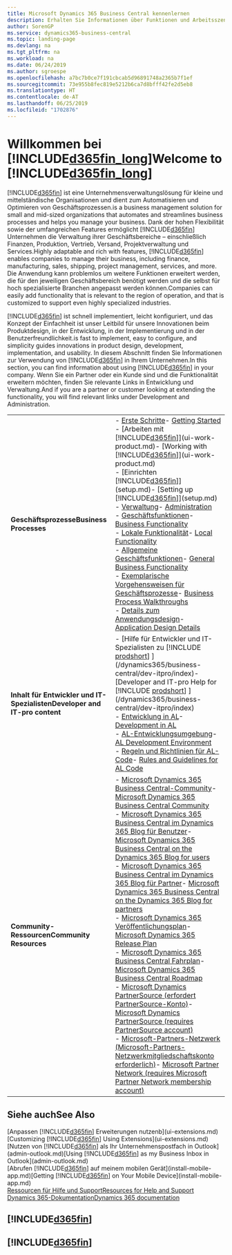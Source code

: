 ```yaml
---
title: Microsoft Dynamics 365 Business Central kennenlernen
description: Erhalten Sie Informationen über Funktionen und Arbeitsszenarien in Business Central, einer Unternehmensverwaltungslösung für kleine und mittelständische Organisationen.
author: SorenGP
ms.service: dynamics365-business-central
ms.topic: landing-page
ms.devlang: na
ms.tgt_pltfrm: na
ms.workload: na
ms.date: 06/24/2019
ms.author: sgroespe
ms.openlocfilehash: a7bc7b0ce7f191cbcab5d96891748a2365b7f1ef
ms.sourcegitcommit: 73e955b8fec819e5212b6ca7d8bfff42fe2d5eb8
ms.translationtype: HT
ms.contentlocale: de-AT
ms.lasthandoff: 06/25/2019
ms.locfileid: "1702876"
---
```

# <a name="welcome-to-included365finlongincludesd365finlongmdmd"></a><span data-ttu-id="5930b-103">Willkommen bei [!INCLUDE[d365fin_long](includes/d365fin_long_md.md)]</span><span class="sxs-lookup"><span data-stu-id="5930b-103">Welcome to [!INCLUDE[d365fin_long](includes/d365fin_long_md.md)]</span></span>
[!INCLUDE[d365fin](includes/d365fin_md.md)] <span data-ttu-id="5930b-104">ist eine Unternehmensverwaltungslösung für kleine und mittelständische Organisationen und dient zum Automatisieren und Optimieren von Geschäftsprozessen.</span><span class="sxs-lookup"><span data-stu-id="5930b-104">is a business management solution for small and mid-sized organizations that automates and streamlines business processes and helps you manage your business.</span></span> <span data-ttu-id="5930b-105">Dank der hohen Flexibilität sowie der umfangreichen Features ermöglicht [!INCLUDE[d365fin](includes/d365fin_md.md)] Unternehmen die Verwaltung ihrer Geschäftsbereiche – einschließlich Finanzen, Produktion, Vertrieb, Versand, Projektverwaltung und Services.</span><span class="sxs-lookup"><span data-stu-id="5930b-105">Highly adaptable and rich with features, [!INCLUDE[d365fin](includes/d365fin_md.md)] enables companies to manage their business, including finance, manufacturing, sales, shipping, project management, services, and more.</span></span> <span data-ttu-id="5930b-106">Die Anwendung kann problemlos um weitere Funktionen erweitert werden, die für den jeweiligen Geschäftsbereich benötigt werden und die selbst für hoch spezialisierte Branchen angepasst werden können.</span><span class="sxs-lookup"><span data-stu-id="5930b-106">Companies can easily add functionality that is relevant to the region of operation, and that is customized to support even highly specialized industries.</span></span>

[!INCLUDE[d365fin](includes/d365fin_md.md)] <span data-ttu-id="5930b-107">ist schnell implementiert, leicht konfiguriert, und das Konzept der Einfachheit ist unser Leitbild für unsere Innovationen beim Produktdesign, in der Entwicklung, in der Implementierung und in der Benutzerfreundlichkeit.</span><span class="sxs-lookup"><span data-stu-id="5930b-107">is fast to implement, easy to configure, and simplicity guides innovations in product design, development, implementation, and usability.</span></span> <span data-ttu-id="5930b-108">In diesem Abschnitt finden Sie Informationen zur Verwendung von [!INCLUDE[d365fin](includes/d365fin_md.md)] in Ihrem Unternehmen.</span><span class="sxs-lookup"><span data-stu-id="5930b-108">In this section, you can find information about using [!INCLUDE[d365fin](includes/d365fin_md.md)] in your company.</span></span> <span data-ttu-id="5930b-109">Wenn Sie ein Partner oder ein Kunde sind und die Funktionalität erweitern möchten, finden Sie relevante Links in Entwicklung und Verwaltung.</span><span class="sxs-lookup"><span data-stu-id="5930b-109">And if you are a partner or customer looking at extending the functionality, you will find relevant links under Development and Administration.</span></span>  

|||  
|-|-|  
|<span data-ttu-id="5930b-110">**Geschäftsprozesse**</span><span class="sxs-lookup"><span data-stu-id="5930b-110">**Business Processes**</span></span>|<span data-ttu-id="5930b-111">-   [Erste Schritte](product-get-started.md)</span><span class="sxs-lookup"><span data-stu-id="5930b-111">-   [Getting Started](product-get-started.md)</span></span><br /><span data-ttu-id="5930b-112">-   [Arbeiten mit [!INCLUDE[d365fin](includes/d365fin_md.md)]](ui-work-product.md)</span><span class="sxs-lookup"><span data-stu-id="5930b-112">-   [Working with [!INCLUDE[d365fin](includes/d365fin_md.md)]](ui-work-product.md)</span></span><br /><span data-ttu-id="5930b-113">-   [Einrichten [!INCLUDE[d365fin](includes/d365fin_md.md)]](setup.md)</span><span class="sxs-lookup"><span data-stu-id="5930b-113">-   [Setting up [!INCLUDE[d365fin](includes/d365fin_md.md)]](setup.md)</span></span><br /><span data-ttu-id="5930b-114">-   [Verwaltung](admin-setup-and-administration.md)</span><span class="sxs-lookup"><span data-stu-id="5930b-114">-   [Administration](admin-setup-and-administration.md)</span></span><br /><span data-ttu-id="5930b-115">-   [Geschäftsfunktionen](across-business-functionality.md)</span><span class="sxs-lookup"><span data-stu-id="5930b-115">-   [Business Functionality](across-business-functionality.md)</span></span><br /><span data-ttu-id="5930b-116">-   [Lokale Funktionalität](LocalFunctionality/Austria/austria-local-functionality.md)</span><span class="sxs-lookup"><span data-stu-id="5930b-116">-   [Local Functionality](LocalFunctionality/Austria/austria-local-functionality.md)</span></span><br /><span data-ttu-id="5930b-117">-   [Allgemeine Geschäftsfunktionen](ui-across-business-areas.md)</span><span class="sxs-lookup"><span data-stu-id="5930b-117">-   [General Business Functionality](ui-across-business-areas.md)</span></span><br /><span data-ttu-id="5930b-118">-   [Exemplarische Vorgehensweisen für Geschäftsprozesse](walkthrough-business-process-walkthroughs.md)</span><span class="sxs-lookup"><span data-stu-id="5930b-118">-   [Business Process Walkthroughs](walkthrough-business-process-walkthroughs.md)</span></span><br /><span data-ttu-id="5930b-119">-   [Details zum Anwendungsdesign](design-details-application-design.md)</span><span class="sxs-lookup"><span data-stu-id="5930b-119">-   [Application Design Details](design-details-application-design.md)</span></span>|  
|<span data-ttu-id="5930b-120">**Inhalt für Entwickler und IT-Spezialisten**</span><span class="sxs-lookup"><span data-stu-id="5930b-120">**Developer and IT-pro content**</span></span>|<span data-ttu-id="5930b-121">-   [Hilfe für Entwickler und IT-Spezialisten zu [!INCLUDE [prodshort](includes/prodshort.md)] ](/dynamics365/business-central/dev-itpro/index)</span><span class="sxs-lookup"><span data-stu-id="5930b-121">-   [Developer and IT-pro Help for [!INCLUDE [prodshort](includes/prodshort.md)] ](/dynamics365/business-central/dev-itpro/index)</span></span><br /><span data-ttu-id="5930b-122">-   [Entwicklung in AL](/dynamics365/business-central/dev-itpro/developer/devenv-dev-overview)</span><span class="sxs-lookup"><span data-stu-id="5930b-122">-   [Development in AL](/dynamics365/business-central/dev-itpro/developer/devenv-dev-overview)</span></span><br /><span data-ttu-id="5930b-123">-   [AL-Entwicklungsumgebung](/dynamics365/business-central/dev-itpro/developer/devenv-reference-overview)</span><span class="sxs-lookup"><span data-stu-id="5930b-123">-   [AL Development Environment](/dynamics365/business-central/dev-itpro/developer/devenv-reference-overview)</span></span><br /><span data-ttu-id="5930b-124">-   [Regeln und Richtlinien für AL-Code](/dynamics365/business-central/dev-itpro/compliance/apptest-overview)</span><span class="sxs-lookup"><span data-stu-id="5930b-124">-   [Rules and Guidelines for AL Code](/dynamics365/business-central/dev-itpro/compliance/apptest-overview)</span></span>|  
|<span data-ttu-id="5930b-125">**Community-Ressourcen**</span><span class="sxs-lookup"><span data-stu-id="5930b-125">**Community Resources**</span></span>|<span data-ttu-id="5930b-126">-   [Microsoft Dynamics 365 Business Central-Community](https://community.dynamics.com/business)</span><span class="sxs-lookup"><span data-stu-id="5930b-126">-   [Microsoft Dynamics 365 Business Central Community](https://community.dynamics.com/business)</span></span><br /><span data-ttu-id="5930b-127">-   [Microsoft Dynamics 365 Business Central im Dynamics 365 Blog für Benutzer](https://cloudblogs.microsoft.com/dynamics365/users/product/business-central/)</span><span class="sxs-lookup"><span data-stu-id="5930b-127">-   [Microsoft Dynamics 365 Business Central on the Dynamics 365 Blog for users](https://cloudblogs.microsoft.com/dynamics365/users/product/business-central/)</span></span><br /><span data-ttu-id="5930b-128">-   [Microsoft Dynamics 365 Business Central im Dynamics 365 Blog für Partner](https://cloudblogs.microsoft.com/dynamics365/it/product/business-central/)</span><span class="sxs-lookup"><span data-stu-id="5930b-128">-   [Microsoft Dynamics 365 Business Central on the Dynamics 365 Blog for partners](https://cloudblogs.microsoft.com/dynamics365/it/product/business-central/)</span></span><br /><span data-ttu-id="5930b-129">-   [Microsoft Dynamics 365 Veröffentlichungsplan](https://go.microsoft.com/fwlink/?linkid=2047422)</span><span class="sxs-lookup"><span data-stu-id="5930b-129">-   [Microsoft Dynamics 365 Release Plan](https://go.microsoft.com/fwlink/?linkid=2047422)</span></span><br /><span data-ttu-id="5930b-130">-   [Microsoft Dynamics 365 Business Central Fahrplan](https://dynamics.microsoft.com/en-us/roadmap/business-central/)</span><span class="sxs-lookup"><span data-stu-id="5930b-130">-   [Microsoft Dynamics 365 Business Central Roadmap](https://dynamics.microsoft.com/en-us/roadmap/business-central/)</span></span><br /><span data-ttu-id="5930b-131">-   [Microsoft Dynamics PartnerSource \(erfordert PartnerSource-Konto\)](https://mbs.microsoft.com/partnersource)</span><span class="sxs-lookup"><span data-stu-id="5930b-131">-   [Microsoft Dynamics PartnerSource \(requires PartnerSource account\)](https://mbs.microsoft.com/partnersource)</span></span><br /><span data-ttu-id="5930b-132">-   [Microsoft-Partners-Netzwerk \(Microsoft-Partners-Netzwerkmitgliedschaftskonto erforderlich\)](https://mspartner.microsoft.com/en/us/windows/index.aspx)</span><span class="sxs-lookup"><span data-stu-id="5930b-132">-   [Microsoft Partner Network \(requires Microsoft Partner Network membership account\)](https://mspartner.microsoft.com/en/us/windows/index.aspx)</span></span>|  

## <a name="see-also"></a><span data-ttu-id="5930b-133">Siehe auch</span><span class="sxs-lookup"><span data-stu-id="5930b-133">See Also</span></span>

<span data-ttu-id="5930b-134">[Anpassen [!INCLUDE[d365fin](includes/d365fin_md.md)] Erweiterungen nutzenb](ui-extensions.md)</span><span class="sxs-lookup"><span data-stu-id="5930b-134">[Customizing [!INCLUDE[d365fin](includes/d365fin_md.md)] Using Extensions](ui-extensions.md)</span></span>  
<span data-ttu-id="5930b-135">[Nutzen von [!INCLUDE[d365fin](includes/d365fin_md.md)] als Ihr Unternehmenspostfach in Outlook](admin-outlook.md)</span><span class="sxs-lookup"><span data-stu-id="5930b-135">[Using [!INCLUDE[d365fin](includes/d365fin_md.md)] as my Business Inbox in Outlook](admin-outlook.md)</span></span>  
<span data-ttu-id="5930b-136">[Abrufen [!INCLUDE[d365fin](includes/d365fin_md.md)] auf meinem mobilen Gerät](install-mobile-app.md)</span><span class="sxs-lookup"><span data-stu-id="5930b-136">[Getting [!INCLUDE[d365fin](includes/d365fin_md.md)] on Your Mobile Device](install-mobile-app.md)</span></span>  
[<span data-ttu-id="5930b-137">Ressourcen für Hilfe und Support</span><span class="sxs-lookup"><span data-stu-id="5930b-137">Resources for Help and Support</span></span>](product-help-and-support.md)  
[<span data-ttu-id="5930b-138">Dynamics 365-Dokumentation</span><span class="sxs-lookup"><span data-stu-id="5930b-138">Dynamics 365 documentation</span></span>](/dynamics365/)  

## [!INCLUDE[d365fin](includes/free_trial_md.md)]
## [!INCLUDE[d365fin](includes/training_link_md.md)]
